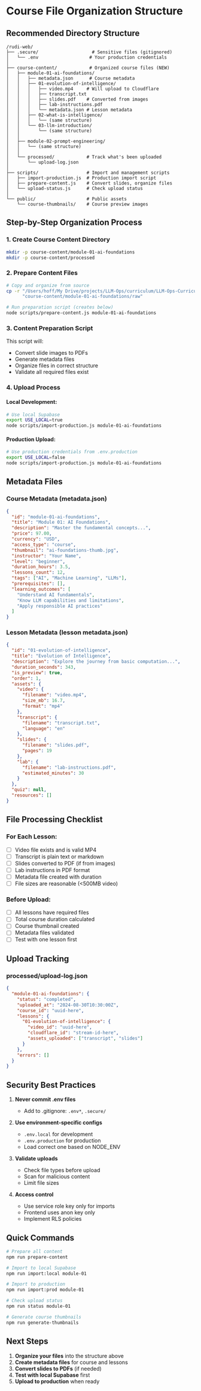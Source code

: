 # Course File Organization Structure

## Recommended Directory Structure

```
/rudi-web/
├── .secure/                    # Sensitive files (gitignored)
│   └── .env                   # Your production credentials
│
├── course-content/            # Organized course files (NEW)
│   ├── module-01-ai-foundations/
│   │   ├── metadata.json      # Course metadata
│   │   ├── 01-evolution-of-intelligence/
│   │   │   ├── video.mp4     # Will upload to Cloudflare
│   │   │   ├── transcript.txt
│   │   │   ├── slides.pdf    # Converted from images
│   │   │   ├── lab-instructions.pdf
│   │   │   └── metadata.json # Lesson metadata
│   │   ├── 02-what-is-intelligence/
│   │   │   └── (same structure)
│   │   └── 03-llm-introduction/
│   │       └── (same structure)
│   │
│   ├── module-02-prompt-engineering/
│   │   └── (same structure)
│   │
│   └── processed/            # Track what's been uploaded
│       └── upload-log.json
│
├── scripts/                  # Import and management scripts
│   ├── import-production.js  # Production import script
│   ├── prepare-content.js    # Convert slides, organize files
│   └── upload-status.js      # Check upload status
│
└── public/                   # Public assets
    └── course-thumbnails/    # Course preview images
```

## Step-by-Step Organization Process

### 1. Create Course Content Directory
```bash
mkdir -p course-content/module-01-ai-foundations
mkdir -p course-content/processed
```

### 2. Prepare Content Files
```bash
# Copy and organize from source
cp -r "/Users/hoff/My Drive/projects/LLM-Ops/curriculum/LLM-Ops-Curriculum-Organized/Module_01_AI_Foundations" \
      "course-content/module-01-ai-foundations/raw"

# Run preparation script (creates below)
node scripts/prepare-content.js module-01-ai-foundations
```

### 3. Content Preparation Script
This script will:
- Convert slide images to PDFs
- Generate metadata files
- Organize files in correct structure
- Validate all required files exist

### 4. Upload Process

#### Local Development:
```bash
# Use local Supabase
export USE_LOCAL=true
node scripts/import-production.js module-01-ai-foundations
```

#### Production Upload:
```bash
# Use production credentials from .env.production
export USE_LOCAL=false
node scripts/import-production.js module-01-ai-foundations
```

## Metadata Files

### Course Metadata (metadata.json)
```json
{
  "id": "module-01-ai-foundations",
  "title": "Module 01: AI Foundations",
  "description": "Master the fundamental concepts...",
  "price": 97.00,
  "currency": "USD",
  "access_type": "course",
  "thumbnail": "ai-foundations-thumb.jpg",
  "instructor": "Your Name",
  "level": "beginner",
  "duration_hours": 3.5,
  "lessons_count": 12,
  "tags": ["AI", "Machine Learning", "LLMs"],
  "prerequisites": [],
  "learning_outcomes": [
    "Understand AI fundamentals",
    "Know LLM capabilities and limitations",
    "Apply responsible AI practices"
  ]
}
```

### Lesson Metadata (lesson metadata.json)
```json
{
  "id": "01-evolution-of-intelligence",
  "title": "Evolution of Intelligence",
  "description": "Explore the journey from basic computation...",
  "duration_seconds": 343,
  "is_preview": true,
  "order": 1,
  "assets": {
    "video": {
      "filename": "video.mp4",
      "size_mb": 16.7,
      "format": "mp4"
    },
    "transcript": {
      "filename": "transcript.txt",
      "language": "en"
    },
    "slides": {
      "filename": "slides.pdf",
      "pages": 19
    },
    "lab": {
      "filename": "lab-instructions.pdf",
      "estimated_minutes": 30
    }
  },
  "quiz": null,
  "resources": []
}
```

## File Processing Checklist

### For Each Lesson:
- [ ] Video file exists and is valid MP4
- [ ] Transcript is plain text or markdown
- [ ] Slides converted to PDF (if from images)
- [ ] Lab instructions in PDF format
- [ ] Metadata file created with duration
- [ ] File sizes are reasonable (<500MB video)

### Before Upload:
- [ ] All lessons have required files
- [ ] Total course duration calculated
- [ ] Course thumbnail created
- [ ] Metadata files validated
- [ ] Test with one lesson first

## Upload Tracking

### processed/upload-log.json
```json
{
  "module-01-ai-foundations": {
    "status": "completed",
    "uploaded_at": "2024-08-30T10:30:00Z",
    "course_id": "uuid-here",
    "lessons": {
      "01-evolution-of-intelligence": {
        "video_id": "uuid-here",
        "cloudflare_id": "stream-id-here",
        "assets_uploaded": ["transcript", "slides"]
      }
    },
    "errors": []
  }
}
```

## Security Best Practices

1. **Never commit .env files**
   - Add to .gitignore: `.env*`, `.secure/`
   
2. **Use environment-specific configs**
   - `.env.local` for development
   - `.env.production` for production
   - Load correct one based on NODE_ENV

3. **Validate uploads**
   - Check file types before upload
   - Scan for malicious content
   - Limit file sizes

4. **Access control**
   - Use service role key only for imports
   - Frontend uses anon key only
   - Implement RLS policies

## Quick Commands

```bash
# Prepare all content
npm run prepare-content

# Import to local Supabase
npm run import:local module-01

# Import to production
npm run import:prod module-01

# Check upload status
npm run status module-01

# Generate course thumbnails
npm run generate-thumbnails
```

## Next Steps

1. **Organize your files** into the structure above
2. **Create metadata files** for course and lessons
3. **Convert slides to PDFs** (if needed)
4. **Test with local Supabase** first
5. **Upload to production** when ready